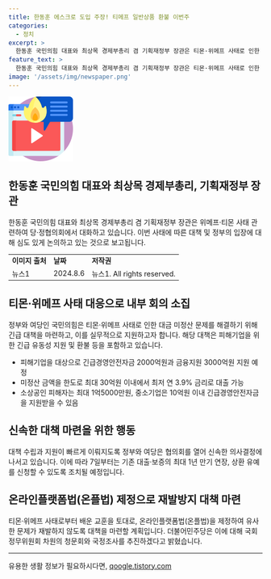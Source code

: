 ```yaml
---
title: 한동훈 에스크로 도입 주장! 티메프 일반상품 환불 이번주
categories:
  - 정치
excerpt: >
  한동훈 국민의힘 대표와 최상목 경제부총리 겸 기획재정부 장관은 티몬·위메프 사태로 인한 피해를 격려하고자, 피해기업에 긴급경영안전자금 2000억원과 금융지원 3000억원을 지원하기로 했다. 이에 따라 각종 유동성 지원, 대출, 보증금 등을 통해 피해기업을 지원할 예정이며, 정부는 이커머스 업체와 PG사에 법령상 정산기간을 단축하고 판매대금을 별도로 관리하는 의무를 부과할 예정이다. 더불어민주당은 정부 책임론을 제기하며 온라인플랫폼법(온플법) 제정으로 재발방지에 나서기로 했다.
feature_text: >
  한동훈 국민의힘 대표와 최상목 경제부총리 겸 기획재정부 장관은 티몬·위메프 사태로 인한 피해를 격려하고자, 피해기업에 긴급경영안전자금 2000억원과 금융지원 3000억원을 지원하기로 했다. 이에 따라 각종 유동성 지원, 대출, 보증금 등을 통해 피해기업을 지원할 예정이며, 정부는 이커머스 업체와 PG사에 법령상 정산기간을 단축하고 판매대금을 별도로 관리하는 의무를 부과할 예정이다. 더불어민주당은 정부 책임론을 제기하며 온라인플랫폼법(온플법) 제정으로 재발방지에 나서기로 했다.
image: '/assets/img/newspaper.png'
---
```


<p><img src="/assets/img/news.png" alt="rentncar 속보" /></p>

<h2>한동훈 국민의힘 대표와 최상목 경제부총리, 기획재정부 장관</h2>

<p data-ke-size="size16">한동훈 국민의힘 대표와 최상목 경제부총리 겸 기획재정부 장관은 위메프·티몬 사태 관련하여 당·정협의회에서 대화하고 있습니다. 이번 사태에 따른 대책 및 정부의 입장에 대해 심도 있게 논의하고 있는 것으로 보고됩니다.</p>

<table>
  <tr>
    <td><b>이미지 출처</b></td>
    <td><b>날짜</b></td>
    <td><b>저작권</b></td>
  </tr>
  <tr>
    <td>뉴스1</td>
    <td>2024.8.6</td>
    <td>뉴스1. All rights reserved.</td>
  </tr>
</table>

<h2>티몬·위메프 사태 대응으로 내부 회의 소집</h2>

<p data-ke-size="size16">정부와 여당인 국민의힘은 티몬·위메프 사태로 인한 대금 미정산 문제를 해결하기 위해 긴급 대책을 마련하고, 이를 실무적으로 지원하고자 합니다. 해당 대책은 피해기업을 위한 긴급 유동성 지원 및 환불 등을 포함하고 있습니다.</p>

<ul>
  <li>피해기업을 대상으로 긴급경영안전자금 2000억원과 금융지원 3000억원 지원 예정</li>
  <li>미정산 금액을 한도로 최대 30억원 이내에서 최저 연 3.9% 금리로 대출 가능</li>
  <li>소상공인 피해자는 최대 1억5000만원, 중소기업은 10억원 이내 긴급경영안전자금을 지원받을 수 있음</li>
</ul>

<h2>신속한 대책 마련을 위한 행동</h2>

<p data-ke-size="size16">대책 수립과 지원이 빠르게 이뤄지도록 정부와 여당은 협의회를 열어 신속한 의사결정에 나서고 있습니다. 이에 따라 7일부터는 기존 대출·보증의 최대 1년 만기 연장, 상환 유예를 신청할 수 있도록 조치될 예정입니다.</p>

<h2>온라인플랫폼법(온플법) 제정으로 재발방지 대책 마련</h2>

<p data-ke-size="size16">티몬·위메프 사태로부터 배운 교훈을 토대로, 온라인플랫폼법(온플법)을 제정하여 유사한 문제가 재발하지 않도록 대책을 마련할 계획입니다. 더불어민주당은 이에 대해 국회 정무위원회 차원의 청문회와 국정조사를 추진하겠다고 밝혔습니다.</p>

<hr>
유용한 생활 정보가 필요하시다면, <a href="https://qoogle.tistory.com" rel="dofollow">qoogle.tistory.com</a>



